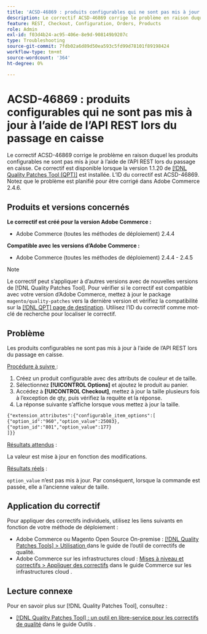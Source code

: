 ```yaml
---
title: 'ACSD-46869 : produits configurables qui ne sont pas mis à jour à l’aide de l’API REST lors du passage en caisse'
description: Le correctif ACSD-46869 corrige le problème en raison duquel les produits configurables ne sont pas mis à jour à l’aide de l’API REST lors du passage en caisse. Ce correctif est disponible lorsque l’[Outil de correctifs de la qualité (QPT)](https://experienceleague.adobe.com/en/docs/commerce-operations/tools/quality-patches-tool/quality-patches-tool-to-self-serve-quality-patches) 1.1.20 est installé. L’ID du correctif est ACSD-46869. Notez que le problème est planifié pour être corrigé dans Adobe Commerce 2.4.6.
feature: REST, Checkout, Configuration, Orders, Products
role: Admin
exl-id: f03d4b24-ac95-406e-8e9d-908149b9207c
type: Troubleshooting
source-git-commit: 7fdb02a6d89d50ea593c5fd99d78101f89198424
workflow-type: tm+mt
source-wordcount: '364'
ht-degree: 0%

---
```


# ACSD-46869 : produits configurables qui ne sont pas mis à jour à l’aide de l’API REST lors du passage en caisse

Le correctif ACSD-46869 corrige le problème en raison duquel les produits configurables ne sont pas mis à jour à l’aide de l’API REST lors du passage en caisse. Ce correctif est disponible lorsque la version 1.1.20 de [[!DNL Quality Patches Tool (QPT)]](https://experienceleague.adobe.com/en/docs/commerce-operations/tools/quality-patches-tool/quality-patches-tool-to-self-serve-quality-patches) est installée. L’ID du correctif est ACSD-46869. Notez que le problème est planifié pour être corrigé dans Adobe Commerce 2.4.6.

## Produits et versions concernés

**Le correctif est créé pour la version Adobe Commerce :**

* Adobe Commerce (toutes les méthodes de déploiement) 2.4.4

**Compatible avec les versions d’Adobe Commerce :**

* Adobe Commerce (toutes les méthodes de déploiement) 2.4.4 - 2.4.5

>[!NOTE]
>
>Le correctif peut s’appliquer à d’autres versions avec de nouvelles versions de [!DNL Quality Patches Tool]. Pour vérifier si le correctif est compatible avec votre version d’Adobe Commerce, mettez à jour le package `magento/quality-patches` vers la dernière version et vérifiez la compatibilité sur la [[!DNL QPT] page de destination](https://experienceleague.adobe.com/tools/commerce-quality-patches/index.html). Utilisez l’ID du correctif comme mot-clé de recherche pour localiser le correctif.

## Problème

Les produits configurables ne sont pas mis à jour à l’aide de l’API REST lors du passage en caisse.

<u>Procédure à suivre </u> :

1. Créez un produit configurable avec des attributs de couleur et de taille.
1. Sélectionnez **[!UICONTROL Options]** et ajoutez le produit au panier.
1. Accédez à **[!UICONTROL Checkout]**, mettez à jour la taille plusieurs fois à l’exception de qty, puis vérifiez la requête et la réponse.
1. La réponse suivante s’affiche lorsque vous mettez à jour la taille.

```REST API
{"extension_attributes":{"configurable_item_options":[
{"option_id":"960","option_value":25083},
{"option_id":"801","option_value":177}
]}}
```

<u>Résultats attendus</u> :

La valeur est mise à jour en fonction des modifications.

<u>Résultats réels</u> :

`option_value` n’est pas mis à jour. Par conséquent, lorsque la commande est passée, elle a l’ancienne valeur de taille.

## Application du correctif

Pour appliquer des correctifs individuels, utilisez les liens suivants en fonction de votre méthode de déploiement :

* Adobe Commerce ou Magento Open Source On-premise : [[!DNL Quality Patches Tools] > Utilisation ](/help/tools/quality-patches-tool/usage.md) dans le guide de l’outil de correctifs de qualité.
* Adobe Commerce sur les infrastructures cloud : [Mises à niveau et correctifs > Appliquer des correctifs](https://experienceleague.adobe.com/docs/commerce-cloud-service/user-guide/develop/upgrade/apply-patches.html) dans le guide Commerce sur les infrastructures cloud .

## Lecture connexe

Pour en savoir plus sur [!DNL Quality Patches Tool], consultez :

* [[!DNL Quality Patches Tool] : un outil en libre-service pour les correctifs de qualité](/help/tools/quality-patches-tool/quality-patches-tool-to-self-serve-quality-patches.md) dans le guide Outils .
